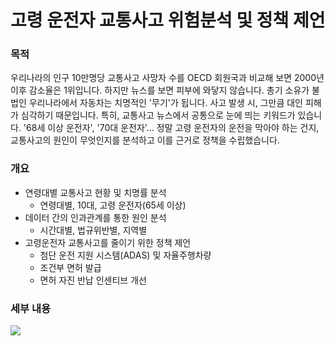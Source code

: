 # 고령 운전자 교통사고 위험분석 및 정책 제언

### 목적
우리나라의 인구 10만명당 교통사고 사망자 수를 OECD 회원국과 비교해 보면 2000년 이후 감소율은 1위입니다. 하지만 뉴스를 보면 피부에 와닿지 않습니다. 총기 소유가 불법인 우리나라에서 자동차는 치명적인 '무기'가 됩니다. 사고 발생 시, 그만큼 대인 피해가 심각하기 때문입니다. 특히, 교통사고 뉴스에서 공통으로 눈에 띄는 키워드가 있습니다. '68세 이상 운전자', '70대 운전자'... 정말 고령 운전자의 운전을 막아야 하는 건지, 교통사고의 원인이 무엇인지를 분석하고 이를 근거로 정책을 수립했습니다.

### 개요
- 연령대별 교통사고 현황 및 치명률 분석
  - 연령대별, 10대, 고령 운전자(65세 이상)
- 데이터 간의 인과관계를 통한 원인 분석
  - 시간대별, 법규위반별, 지역별
- 고령운전자 교통사고를 줄이기 위한 정책 제언
  - 첨단 운전 지원 시스템(ADAS) 및 자율주행차량
  - 조건부 면허 발급
  - 면허 자진 반납 인센티브 개선
 
### 세부 내용
[<img src="https://img.shields.io/badge/Velog-1EBC8F?style=for-the-badge&logo=velog&logoColor=white" />](https://velog.io/@sung_hwan_new/ElderlyDriverTrafficAccident)
